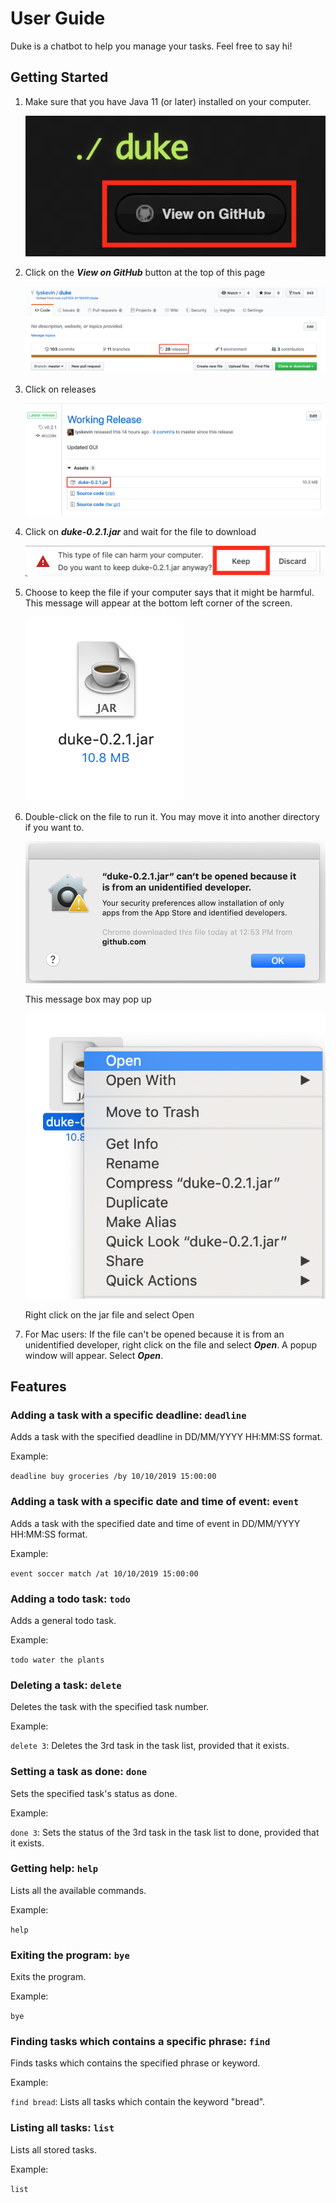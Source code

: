 # User Guide

Duke is a chatbot to help you manage your tasks. Feel free to say hi!

## Getting Started
1. Make sure that you have Java 11 (or later) installed on your computer.

    <img src="Step 2.png" alt="View on GitHub button">

2. Click on the **_View on GitHub_** button at the top of this page

    <img src="Step 3.png" alt="Releases tab">

3. Click on releases

    <img src="Step 4.png" alt="Duke jar file on GitHub repository">

4. Click on **_duke-0.2.1.jar_** and wait for the file to download

    <img src="Step 5.png" alt="Harmful file message">

5. Choose to keep the file if your computer says that it might be harmful. This message will appear at the bottom left corner of the screen.

    <img src="Step 6.png" alt="Duke jar file on computer">

6. Double-click on the file to run it. You may move it into another directory if you want to.

    <img src="Step 7.1.png" alt="Unidentified developer message">
    <p>This message box may pop up</p>

    <img src="Step 7.2.png" alt="Right click window for Duke jar file">
    <p>Right click on the jar file and select Open</p>

7. For Mac users: If the file can't be opened because it is from an unidentified developer, right click on the file and select **_Open_**. A popup window will appear. Select **_Open_**.

## Features 

### Adding a task with a specific deadline: `deadline`
Adds a task with the specified deadline in DD/MM/YYYY HH:MM:SS format.

Example: 

`deadline buy groceries /by 10/10/2019 15:00:00`

### Adding a task with a specific date and time of event: `event`
Adds a task with the specified date and time of event in DD/MM/YYYY HH:MM:SS format.

Example: 

`event soccer match /at 10/10/2019 15:00:00`

### Adding a todo task: `todo`
Adds a general todo task.

Example: 

`todo water the plants`

### Deleting a task: `delete`
Deletes the task with the specified task number.

Example: 

`delete 3`: Deletes the 3rd task in the task list, provided that it exists.

### Setting a task as done: `done`
Sets the specified task's status as done.

Example: 

`done 3`: Sets the status of the 3rd task in the task list to done, provided that it exists.

### Getting help: `help`
Lists all the available commands.

Example: 

`help`

### Exiting the program: `bye`
Exits the program.

Example: 

`bye`

### Finding tasks which contains a specific phrase: `find`
Finds tasks which contains the specified phrase or keyword.

Example: 

`find bread`: Lists all tasks which contain the keyword "bread".

### Listing all tasks: `list`
Lists all stored tasks.

Example: 

`list`
